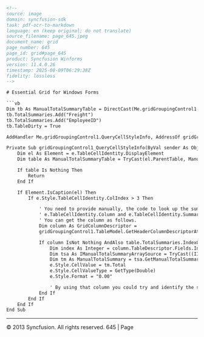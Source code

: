 ```html
<!--
source: image
domain: syncfusion-sdk
task: pdf-ocr-to-markdown
language: en (keep original; do not translate)
source_filename: page_645.jpeg
document_name: grid
page_number: 645
page_id: grid#page_645
product: Syncfusion Winforms
version: 11.4.0.26
timestamp: 2025-08-09T06:29:38Z
fidelity: lossless
-->

# Essential Grid for Windows Forms

```vb
Dim tb As ManualTotalSummaryTable = DirectCast(Me.gridGroupingControl1.Table, ManualTotalSummaryTable)
tb.TotalSummaries.Add("Freight")
tb.TotalSummaries.Add("EmployeeID")
tb.TableDirty = True

AddHandler Me.gridGroupingControl1.QueryCellStyleInfo, AddressOf gridGroupingControl1_QueryCellStyleInfo

Private Sub gridGroupingControl1_QueryCellStyleInfo(ByVal sender As Object, ByVal e As GridTableCellStyleEventArgs)
    Dim el As Element = e.TableCellIdentity.DisplayElement
    Dim table As ManualTotalSummaryTable = TryCast(el.ParentTable, ManualTotalSummaryTable)

    If table Is Nothing Then
        Return
    End If

    If Element.IsCaption(el) Then
        If e.Style.TableCellIdentity.ColIndex > 3 Then

            ' You need to provide manually, the code to look up the summaries you want to display here.
            ' e.TableCellIdentity.Column and e.TableCellIdentity.SummaryColumn will be null.
            ' You can get the column as follows.
            Dim column As GridColumnDescriptor = 
            gridGroupingControl1.TableModel.GetHeaderColumnDescriptorAt(e.TableCellIdentity.ColIndex)

            If column IsNot Nothing AndAlso table.TotalSummaries.IndexOf(column.MappingName) <> -1 Then
                Dim index As Integer = column.TableDescriptor.Fields.IndexOf(column.FieldDescriptor)
                Dim tsa As IManualTotalSummaryArraySource = TryCast((IIf(TypeOf el Is Group, el, el.ParentGroup)), IManualTotalSummaryArraySource)
                Dim tm As ManualTotalSummary = tsa.GetManualTotalSummaryArray()(index)
                e.Style.CellValue = tm.Total
                e.Style.CellValueType = GetType(Double)
                e.Style.Format = "0.00"

                ' By using that column you could try and identify the summary that should be displayed in this cell.
            End If
        End If
    End If
End Sub
```

---

© 2013 Syncfusion. All rights reserved. 645 | Page

<!-- tags: [Syncfusion Winforms, grid, Table Summary, ManualTotalSummaryTable, QueryCellStyleInfo] keywords: [Table Summary, Manual Total Summary, gridGroupingControl, TotalSummaries, QueryCellStyleInfo, Element, DisplayElement, TableCellIdentity, GridColumnDescriptor, IManualTotalSummaryArraySource, ManualTotalSummaryArray] -->
```